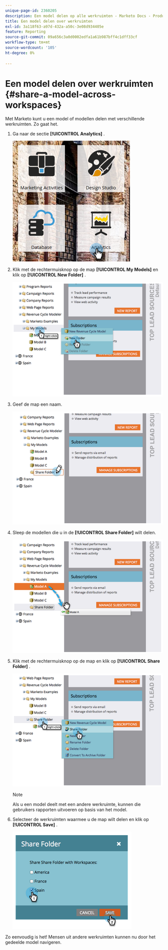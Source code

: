 ```yaml
---
unique-page-id: 2360205
description: Een model delen op alle werkruimten - Marketo Docs - Productdocumentatie
title: Een model delen over werkruimten
exl-id: 3a118f63-a97d-432a-a50c-3e08d934405e
feature: Reporting
source-git-commit: 09a656c3a0d0002edfa1a61b987bff4c1dff33cf
workflow-type: tm+mt
source-wordcount: '105'
ht-degree: 0%

---
```


# Een model delen over werkruimten {#share-a-model-across-workspaces}

Met Marketo kunt u een model of modellen delen met verschillende werkruimten. Zo gaat het.

1. Ga naar de sectie **[!UICONTROL Analytics]** .

   ![](assets/analytics.png)

1. Klik met de rechtermuisknop op de map **[!UICONTROL My Models]** en klik op **[!UICONTROL New Folder]** .

   ![](assets/image2014-10-3-14-3a5-3a23.png)

1. Geef de map een naam.

   ![](assets/image2014-10-3-14-3a5-3a38.png)

1. Sleep de modellen die u in de **[!UICONTROL Share Folder]** wilt delen.

   ![](assets/image2014-10-3-14-3a5-3a52.png)

1. Klik met de rechtermuisknop op de map en klik op **[!UICONTROL Share Folder]** .

   ![](assets/image2014-10-3-14-3a6-3a9.png)

   >[!NOTE]
   >
   >Als u een model deelt met een andere werkruimte, kunnen die gebruikers rapporten uitvoeren op basis van het model.

1. Selecteer de werkruimten waarmee u de map wilt delen en klik op **[!UICONTROL Save]** .

   ![](assets/image2014-10-3-14-3a6-3a22.png)

Zo eenvoudig is het! Mensen uit andere werkruimten kunnen nu door het gedeelde model navigeren.
